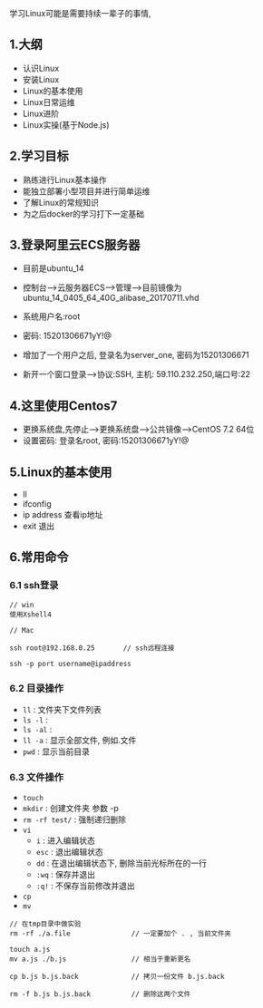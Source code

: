 
学习Linux可能是需要持续一辈子的事情,

## 1.大纲

- 认识Linux
- 安装Linux
- Linux的基本使用
- Linux日常运维
- Linux进阶
- Linux实操(基于Node.js)

## 2.学习目标

- 熟练进行Linux基本操作
- 能独立部署小型项目并进行简单运维
- 了解Linux的常规知识
- 为之后docker的学习打下一定基础

## 3.登录阿里云ECS服务器

- 目前是ubuntu_14
- 控制台-->云服务器ECS-->管理-->目前镜像为ubuntu_14_0405_64_40G_alibase_20170711.vhd

- 系统用户名:root
- 密码: 15201306671yY!@
- 增加了一个用户之后, 登录名为server_one, 密码为15201306671
- 新开一个窗口登录-->协议:SSH, 主机: 59.110.232.250,端口号:22

## 4.这里使用Centos7

- 更换系统盘,先停止-->更换系统盘-->公共镜像-->CentOS 7.2 64位
- 设置密码: 登录名root, 密码:15201306671yY!@

## 5.Linux的基本使用

- ll
- ifconfig
- ip address  查看ip地址
- exit        退出

## 6.常用命令

### 6.1 ssh登录

```
// win
使用Xshell4

// Mac

ssh root@192.168.0.25       // ssh远程连接

ssh -p port username@ipaddress

```

### 6.2 目录操作

- `ll`    : 文件夹下文件列表
- `ls -l` :
- `ls -al` :
- `ll -a` : 显示全部文件, 例如.文件
- `pwd` : 显示当前目录

### 6.3 文件操作

- `touch`
- `mkdir` : 创建文件夹 参数 -p
- `rm -rf test/` : 强制递归删除
- `vi`
    - `i` : 进入编辑状态
    - `esc` : 退出编辑状态
    - `dd` : 在退出编辑状态下, 删除当前光标所在的一行
    - `:wq` : 保存并退出
    - `:q!` : 不保存当前修改并退出
- `cp`
- `mv`

```
// 在tmp目录中做实验
rm -rf ./a.file               // 一定要加个 . , 当前文件夹

touch a.js
mv a.js ./b.js                // 相当于重新更名

cp b.js b.js.back             // 拷贝一份文件 b.js.back

rm -f b.js b.js.back          // 删除这两个文件

```




